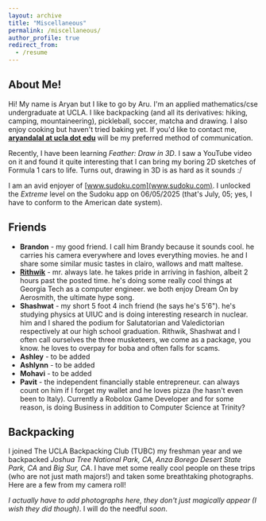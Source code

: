 ```yaml
---
layout: archive
title: "Miscellaneous"
permalink: /miscellaneous/
author_profile: true
redirect_from:
  - /resume
---
```


About Me!
------
Hi! My name is Aryan but I like to go by Aru. I'm an applied mathematics/cse undergraduate at UCLA. I like backpacking (and all its derivatives: hiking, camping, mountaineering), pickleball, soccer, matcha and drawing. I also enjoy cooking but haven't tried baking yet. If you'd like to contact me, **[aryandalal at ucla dot edu](aryandalal@ucla.edu)** will be my preferred method of communication. 

Recently, I have been learning *Feather: Draw in 3D*. I saw a YouTube video on it and found it quite interesting that I can bring my boring 2D sketches of Formula 1 cars to life. Turns out, drawing in 3D is as hard as it sounds :/

I am an avid enjoyer of [www.sudoku.com](www.sudoku.com). I unlocked the *Extreme* level on the Sudoku app on 06/05/2025 (that's July, 05; yes, I have to conform to the American date system).

Friends
------
* **Brandon** - my good friend. I call him Brandy because it sounds cool. he carries his camera everywhere and loves everything movies. he and I share some similar music tastes in clairo, wallows and matt maltese.
* **[Rithwik](https://www.rithwiksharma.com/home)** - mr. always late. he takes pride in arriving in fashion, albeit 2 hours past the posted time. he's doing some really cool things at Georgia Tech as a computer engineer. we both enjoy Dream On by Aerosmith, the ultimate hype song. 
* **Shashwat** - my short 5 foot 4 inch friend (he says he's 5'6"). he's studying physics at UIUC and is doing interesting research in nuclear. him and I shared the podium for Salutatorian and Valedictorian respectively at our high school graduation. Rithwik, Shashwat and I often call ourselves the three musketeers, we come as a package, you know. he loves to overpay for boba and often falls for scams. 
* **Ashley** - to be added
* **Ashlynn** - to be added
* **Mohavi** - to be added
* **Pavit** - the independent financially stable entrepreneur. can always count on him if I forget my wallet and he loves pizza (he hasn't even been to Italy). Currently a Robolox Game Developer and for some reason, is doing Business in addition to Computer Science at Trinity? 
  
Backpacking
------
I joined The UCLA Backpacking Club (TUBC) my freshman year and we backpacked *Joshua Tree National Park, CA*, *Anza Borego Desert State Park, CA* and *Big Sur, CA*. I have met some really cool people on these trips (who are not just math majors!) and taken some breathtaking photographs. Here are a few from my camera roll!

*I actually have to add photographs here, they don't just magically appear (I wish they did though)*. I will do the needful *soon*. 
